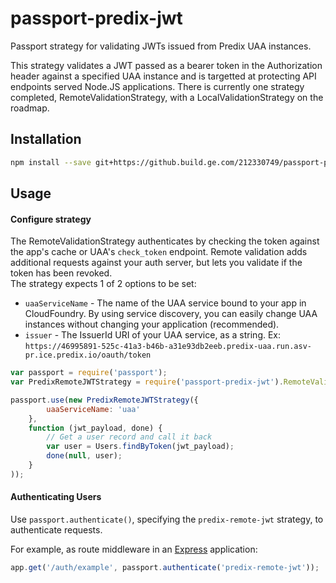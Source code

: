 # passport-predix-jwt
Passport strategy for validating JWTs issued from Predix UAA instances.

This strategy validates a JWT passed as a bearer token in the Authorization header against a specified UAA instance 
and is targetted at protecting API endpoints served Node.JS applications.
There is currently one strategy completed, RemoteValidationStrategy, with a LocalValidationStrategy on the roadmap.


## Installation
```bash
npm install --save git+https://github.build.ge.com/212330749/passport-predix-jwt.git
```

## Usage
 
#### Configure strategy
The RemoteValidationStrategy authenticates by checking the token against the app's cache or UAA's `check_token` endpoint.
Remote validation adds additional requests against your auth server, but lets you validate if the token has been revoked.  
The strategy expects 1 of 2 options to be set:

- `uaaServiceName` - The name of the UAA service bound to your app in CloudFoundry. By using service discovery, you can easily change UAA instances without changing your application (recommended).
- `issuer` - The IssuerId URI of your UAA service, as a string. Ex: `https://46995891-525c-41a3-b46b-a31e93db2eeb.predix-uaa.run.asv-pr.ice.predix.io/oauth/token`

```js
var passport = require('passport');
var PredixRemoteJWTStrategy = require('passport-predix-jwt').RemoteValidationStrategy;

passport.use(new PredixRemoteJWTStrategy({
        uaaServiceName: 'uaa'
    }, 
    function (jwt_payload, done) {
        // Get a user record and call it back
        var user = Users.findByToken(jwt_payload);
        done(null, user);
    }
));
```

#### Authenticating Users
Use `passport.authenticate()`, specifying the `predix-remote-jwt` strategy, to
authenticate requests.

For example, as route middleware in an [Express](http://expressjs.com/)
application:

```js
app.get('/auth/example', passport.authenticate('predix-remote-jwt'));

```
